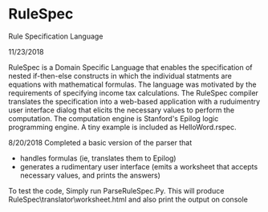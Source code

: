 # RuleSpec
Rule Specification Language

11/23/2018

RuleSpec is a Domain Specific Language that enables the specification of nested if-then-else constructs in which
the individual statments are equations with mathematical formulas.  The language was motivated by the requirements
of specifying income tax calculations.  The RuleSpec compiler translates the specification into a web-based 
application with a ruduimentry user interface dialog that elicits the necessary values to perform the computation.
The computation engine is Stanford's Epilog logic programming engine.  A tiny example is included as HelloWord.rspec.

8/20/2018
Completed a basic version of the parser that 
 - handles formulas (ie, translates them to Epilog)
 - generates a rudimentary user interface (emits a worksheet 
   that accepts necessary values, and prints the answers)

To test the code, Simply run ParseRuleSpec.Py. This will produce
RuleSpec\translator\worksheet.html and also print the output on 
console
